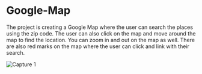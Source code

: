 # Google-Map

The project is creating a Google Map where the user can search the places using the zip code. The user can also click on the map and move around the map to find the location. You can zoom in and out on the map as well. There are also red marks on the map where the user can click and link with their search. 

![Capture 1](https://user-images.githubusercontent.com/45885029/123870139-eaa6eb80-d8ff-11eb-9e93-6213552be9d6.PNG)


